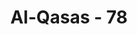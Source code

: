 ---
title: "Al-Qasas - 78"
no: 78
arabic_no: ٧٨
ayah: قَالَ اِنَّمَآ اُوْتِيْتُهٗ عَلٰى عِلْمٍ عِنْدِيْۗ اَوَلَمْ يَعْلَمْ اَنَّ اللّٰهَ قَدْ اَهْلَكَ مِنْ قَبْلِهٖ مِنَ الْقُرُوْنِ مَنْ هُوَ اَشَدُّ مِنْهُ قُوَّةً وَّاَكْثَرُ جَمْعًا ۗوَلَا يُسْـَٔلُ عَنْ ذُنُوْبِهِمُ الْمُجْرِمُوْنَ 
translation: "Dia (Karun) berkata, “Sesungguhnya aku diberi (harta itu), semata-mata karena ilmu yang ada padaku.” Tidakkah dia tahu, bahwa Allah telah membinasakan umat-umat sebelumnya yang lebih kuat daripadanya, dan lebih banyak mengumpulkan harta? Dan orang-orang yang berdosa itu tidak perlu ditanya tentang dosa-dosa mereka."
tafsir: "Ayat ini menerangkan reaksi Karun atas nasihat dan petunjuk yang diberikan oleh kaumnya. Dengan sombong ia berkata, \"Harta yang diberikan Allah kepadaku adalah karena ilmu yang ada padaku. Allah mengetahui hal itu. Oleh karena itu, Ia rida padaku dan memberikan harta itu kepadaku.\" Tidak sedikit manusia apabila ditimpa bahaya, ia kembali kepada Tuhan, dan berdoa sepenuh hati. Semua doa yang diketahuinya dibaca dengan harapan supaya bahaya yang menimpanya itu lenyap. Jika maksudnya itu tercapai, ia kemudian lupa kepada Tuhan yang mencabut bahaya itu darinya. Bahkan, ia mengaku bahwa hal itu terjadi karena kepintarannya, karena perhitungan yang tepat, dan sebagainya. Firman Allah:\n\nMaka apabila manusia ditimpa bencana dia menyeru Kami, kemudian apabila Kami berikan nikmat Kami kepadanya dia berkata, \"Sesungguhnya aku diberi nikmat ini hanyalah karena kepintaranku.\" Sebenarnya, itu adalah ujian, tetapi kebanyakan mereka tidak mengetahui. (az-Zumar/39: 49) \n\nPengakuan seperti tersebut di atas ditolak oleh Allah dengan firman Nya, \"Apakah ia lupa ataukah tidak pernah mengetahui bahwa Allah telah membinasakan umat dahulu sebelum dia, padahal mereka itu jauh lebih kuat dan lebih banyak harta yang dikumpulkannya.\" Sekiranya Allah memberi seseorang harta kekayaan dan lainnya hanya karena kepintaran dan kebaikan yang ada padanya, sehingga Allah rida kepadanya, tentu Dia tidak akan membinasakan orang-orang dahulu yang jauh lebih kaya, kuat dan pintar dari Karun. Orang yang diridai Allah tentu tidak akan dibinasakan-Nya. Tidakkah ia menyaksikan nasib Fir'aun yang mempunyai kerajaan besar dan pengikutnya yang banyak dengan sekejap mata dihancurkan oleh Allah.\n\nPada akhir ayat ini, Allah menegaskan bahwa apabila Dia hendak mengazab orang-orang yang bergelimang dosa itu, Dia tidak akan menanyakan berapa banyak dosa yang telah diperbuatnya, begitu juga jenisnya, karena Dia Maha Mengetahui semuanya itu. Dalam ayat lain ditegaskan juga sebagai berikut:\n\nMaka pada hari itu manusia dan jin tidak ditanya tentang dosanya. (ar-Rahman/55: 39)"
---